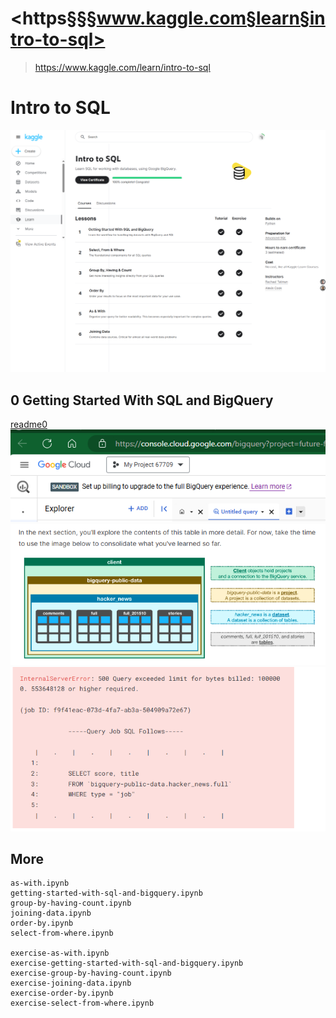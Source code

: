 # <https§§§www.kaggle.com§learn§intro-to-sql>
> <https://www.kaggle.com/learn/intro-to-sql>

# Intro to SQL

![alt text](image-4.png)

## 0 Getting Started With SQL and BigQuery
[readme0](./readme0.ipynb)
![alt text](image-1.png)
![alt text](image-2.png)
![alt text](image-3.png)

## More 

```
as-with.ipynb
getting-started-with-sql-and-bigquery.ipynb
group-by-having-count.ipynb
joining-data.ipynb
order-by.ipynb
select-from-where.ipynb

exercise-as-with.ipynb
exercise-getting-started-with-sql-and-bigquery.ipynb
exercise-group-by-having-count.ipynb
exercise-joining-data.ipynb
exercise-order-by.ipynb
exercise-select-from-where.ipynb
```
